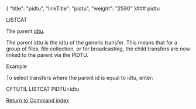 {
    "title": "pidtu",
    "linkTitle": "pidtu",
    "weight": "2590"
}### pidtu

LISTCAT

The parent [idtu](../idtu).

The parent idtu is the idtu of the generic transfer. This means that for a group of files, file collection, or for broadcasting, the child transfers are now linked to the parent via the PIDTU.

Example

To select transfers where the parent id is equal to idtu, enter:

CFTUTIL LISTCAT PIDTU=idtu

[Return to Command index](../../)
